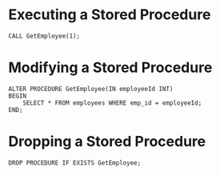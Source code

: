 # Executing a Stored Procedure

```mysql-psql
CALL GetEmployee(1);
```

# Modifying a Stored Procedure

```mysql-psql
ALTER PROCEDURE GetEmployee(IN employeeId INT)
BEGIN
    SELECT * FROM employees WHERE emp_id = employeeId;
END;
```

# Dropping a Stored Procedure

```mysql-psql
DROP PROCEDURE IF EXISTS GetEmployee;
```